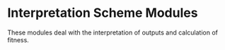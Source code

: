 # Interpretation Scheme Modules

These modules deal with the interpretation of outputs and calculation of fitness.
